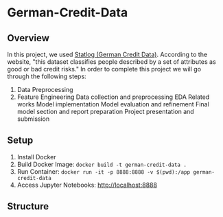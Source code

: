 # German-Credit-Data
## Overview
In this project, we used [Statlog (German Credit Data)](https://archive.ics.uci.edu/dataset/144/statlog+german+credit+data). According to the website, "this dataset classifies people described by a set of attributes as good or bad credit risks." In order to complete this project we will go through the following steps:
1. Data Preprocessing
2. Feature Engineering
Data collection and preprocessing
EDA
Related works
Model implementation
Model evaluation and refinement
Final model section and report preparation
Project presentation and submission
## Setup
1. Install Docker
2. Build Docker Image: `docker build -t german-credit-data .`
3. Run Container: `docker run -it -p 8888:8888 -v $(pwd):/app german-credit-data`
4. Access Jupyter Notebooks: [http://localhost:8888](http://localhost:8888)
## Structure




